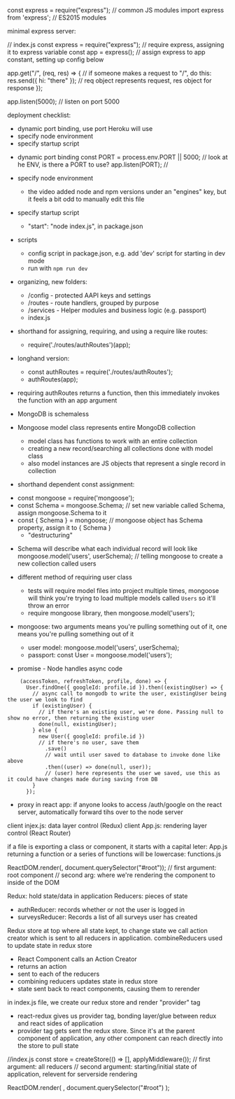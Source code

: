 const express = require("express"); // common JS modules
import express from 'express'; // ES2015 modules

minimal express server:

// index.js
const express = require("express"); // require express, assigning it to express variable
const app = express(); // assign express to app constant, setting up config below

app.get("/", (req, res) => { // if someone makes a request to "/", do this:
res.send({ hi: "there" }); // req object represents request, res object for response
});

app.listen(5000); // listen on port 5000

deployment checklist:

- dynamic port binding, use port Heroku will use
- specify node environment
- specify startup script

* dynamic port binding
  const PORT = process.env.PORT || 5000; // look at he ENV, is there a PORT to use?
  app.listen(PORT); //

* specify node environment

  - the video added node and npm versions under an "engines" key, but it feels a bit odd to manually edit this file

* specify startup script

  - "start": "node index.js", in package.json

* scripts
  - config script in package.json, e.g. add 'dev' script for starting in dev mode
  - run with `npm run dev`

- organizing, new folders:

  - /config - protected AAPI keys and settings
  - /routes - route handlers, grouped by purpose
  - /services - Helper modules and business logic (e.g. passport)
  - index.js

- shorthand for assigning, requiring, and using a require like routes:
  - require('./routes/authRoutes')(app);
- longhand version:

  - const authRoutes = require('./routes/authRoutes');
  - authRoutes(app);

- requiring authRoutes returns a function, then this immediately invokes the function with an app argument

* MongoDB is schemaless
* Mongoose model class represents entire MongoDB collection

  - model class has functions to work with an entire collection
  - creating a new record/searching all collections done with model class
  - also model instances are JS objects that represent a single record in collection

* shorthand dependent const assignment:

- const mongoose = require('mongoose');
- const Schema = mongoose.Schema; // set new variable called Schema, assign mongoose.Schema to it
- const { Schema } = mongoose; // mongoose object has Schema property, assign it to { Schema }
  - "destructuring"

* Schema will describe what each individual record will look like
  mongoose.model('users', userSchema); // telling mongoose to create a new collection called users

* different method of requiring user class

  - tests will require model files into project multiple times, mongoose will think you're trying to load multiple models called `Users` so it'll throw an error

  * require mongoose library, then mongoose.model('users');

* mongoose: two arguments means you're pulling something out of it, one means you're pulling something out of it

  - user model: mongoose.model('users', userSchema);
  - passport: const User = mongoose.model('users');

* promise - Node handles async code

```
    (accessToken, refreshToken, profile, done) => {
      User.findOne({ googleId: profile.id }).then((existingUser) => {
        // async call to mongodb to write the user, existingUser being the user we look to find
        if (existingUser) {
          // if there's an existing user, we're done. Passing null to show no error, then returning the existing user
          done(null, existingUser);
        } else {
          new User({ googleId: profile.id })
          // if there's no user, save them
            .save()
            // wait until user saved to database to invoke done like above
            .then((user) => done(null, user));
            // (user) here represents the user we saved, use this as it could have changes made during saving from DB
        }
      });
```

- proxy in react app: if anyone looks to access /auth/google on the react server, automatically forward tihs over to the node server

client injex.js: data layer control (Redux)
client App.js: rendering layer control (React Router)

if a file is exporting a class or component, it starts with a capital leter: App.js
returning a function or a series of functions will be lowercase: functions.js

ReactDOM.render(<App />, document.querySelector("#root"));
// first argument: root component
// second arg: where we're rendering the component to inside of the DOM

Redux: hold state/data in application
Reducers: pieces of state

- authReducer: records whether or not the user is logged in
- surveysReducer: Records a list of all surveys user has created

Redux store at top where all state kept, to change state we call action creator which is sent to all reducers in application. combineReducers used to update state in redux store

- React Component calls an Action Creator
- returns an action
- sent to each of the reducers
- combining reducers updates state in redux store
- state sent back to react components, causing them to rerender

in index.js file, we create our redux store and render "provider" tag

- react-redux gives us provider tag, bonding layer/glue between redux and react sides of application
- provider tag gets sent the redux store. Since it's at the parent component of application, any other component can reach directly into the store to pull state

//index.js
const store = createStore(() => [], applyMiddleware());
// first argument: all reducers
// second argument: starting/initial state of application, relevent for serverside rendering

ReactDOM.render(
<Provider store={store}>
<App />
</Provider>,
document.querySelector("#root")
);
